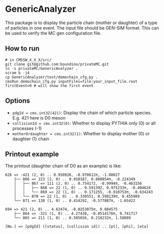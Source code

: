 # GenericAnalyzer
This package is to display the particle chain (mother or daughter) of a type of particles in one event. The input file should be GEN-SIM format. This can be used to verify the MC gen configuration file.

## How to run
```
# in CMSSW_X_X_X/src/
git clone git@github.com:boundino/privateMC.git
ln -s privateMC/GenericAnalyzer .
scram b -j4
cp GenericAnalyzer/test/demochain_cfg.py .
cmsRun demochain_cfg.py inputFiles=file:your_input_file.root firstEvent=0 # will show the first event
``` 

## Options
* `pdgId = cms.int32(421)`: Display the chain of which particle species. E.g. 421 here is D0 meson
* `collisionId = cms.int32(0)`: Whether to display PYTHIA only (0) or all processes (-1)
* `motherOrdaughter = cms.int32(1)`: Whether to display mother (0) or daughter (1) chain

## Printout example
The printout (daughter chain of D0 as an example) is like:
```
626 => -421 (2, 0) .. 0.958926, -0.970612π, -1.08027
    ├── 866 => 223 (2, 0) .. 0.910187, 0.888054π, -0.224349
    │   ├── 867 => 111 (2, 0) .. 0.754172, -0.9994π, -0.463156
    │   │   ├── 868 => 22 (1, 0) .. 0.591392, 0.975233π, -0.404624
    │   │   └── 869 => 22 (1, 0) .. 0.171255, -0.910753π, -0.634243
    │   └── 870 => 22 (1, 0) .. 0.330551, 0.598139π, 0.455989
    └── 871 => 130 (1, 0) .. 0.414292, -0.577887π, -1.65422

694 => 421 (2, 0) .. 4.62474, -0.0253075π, 0.884575
    ├── 864 => -321 (1, 0) .. 4.27438, -0.0514176π, 0.741717
    └── 865 => 211 (1, 0) .. 0.505656, 0.218232π, 1.58089

[No.] => [pdgId] ([status], [collision id]) .. [pt], [phi], [eta]
```
